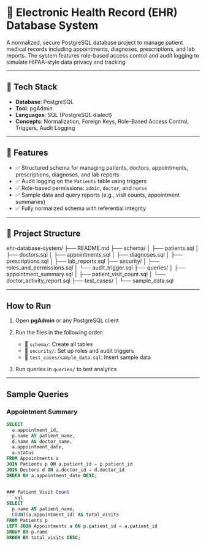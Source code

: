 # 🏥 Electronic Health Record (EHR) Database System

A normalized, secure PostgreSQL database project to manage patient medical records including appointments, diagnoses, prescriptions, and lab reports. The system features role-based access control and audit logging to simulate HIPAA-style data privacy and tracking.

---

## 📌 Tech Stack

- **Database**: PostgreSQL
- **Tool**: pgAdmin
- **Languages**: SQL (PostgreSQL dialect)
- **Concepts**: Normalization, Foreign Keys, Role-Based Access Control, Triggers, Audit Logging

---

## 🔧 Features

- ✅ Structured schema for managing patients, doctors, appointments, prescriptions, diagnoses, and lab reports
- ✅ Audit logging on the `Patients` table using triggers
- ✅ Role-based permissions: `admin`, `doctor`, and `nurse`
- ✅ Sample data and query reports (e.g., visit counts, appointment summaries)
- ✅ Fully normalized schema with referential integrity

---

## 📁 Project Structure

ehr-database-system/
├── README.md
├── schema/
│ ├── patients.sql
│ ├── doctors.sql
│ ├── appointments.sql
│ ├── diagnoses.sql
│ ├── prescriptions.sql
│ ├── lab_reports.sql
├── security/
│ ├── roles_and_permissions.sql
│ └── audit_trigger.sql
├── queries/
│ ├── appointment_summary.sql
│ ├── patient_visit_count.sql
│ └── doctor_activity_report.sql
├── test_cases/
│ └── sample_data.sql


---

##  How to Run

1. Open **pgAdmin** or any PostgreSQL client
2. Run the files in the following order:

   - 📁 `schema/`: Create all tables
   - 📁 `security/`: Set up roles and audit triggers
   - 📁 `test_cases/sample_data.sql`: Insert sample data

3. Run queries in `queries/` to test analytics

---

##  Sample Queries

###  Appointment Summary
```sql
SELECT 
  a.appointment_id,
  p.name AS patient_name,
  d.name AS doctor_name,
  a.appointment_date,
  a.status
FROM Appointments a
JOIN Patients p ON a.patient_id = p.patient_id
JOIN Doctors d ON a.doctor_id = d.doctor_id
ORDER BY a.appointment_date DESC;


### Patient Visit Count
```sql
SELECT 
  p.name AS patient_name,
  COUNT(a.appointment_id) AS total_visits
FROM Patients p
LEFT JOIN Appointments a ON p.patient_id = a.patient_id
GROUP BY p.name
ORDER BY total_visits DESC;


